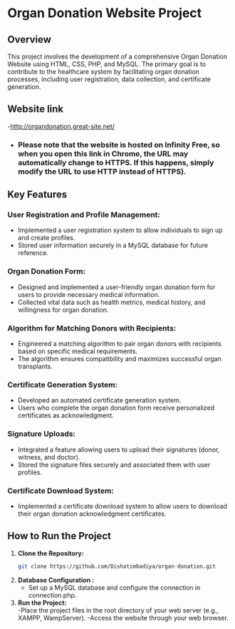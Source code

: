 # Organ Donation Website Project

## Overview
This project involves the development of a comprehensive Organ Donation Website using HTML, CSS, PHP, and MySQL. The primary goal is to contribute to the healthcare system by facilitating organ donation processes, including user registration, data collection, and certificate generation.

## Website link
-http://organdonation.great-site.net/
- ### Please note that the website is hosted on Infinity Free, so when you open this link in Chrome, the URL may automatically change to HTTPS. If this happens, simply modify the URL to use HTTP instead of HTTPS).

## Key Features

### User Registration and Profile Management:
- Implemented a user registration system to allow individuals to sign up and create profiles.
- Stored user information securely in a MySQL database for future reference.

### Organ Donation Form:
- Designed and implemented a user-friendly organ donation form for users to provide necessary medical information.
- Collected vital data such as health metrics, medical history, and willingness for organ donation.

### Algorithm for Matching Donors with Recipients:
- Engineered a matching algorithm to pair organ donors with recipients based on specific medical requirements.
- The algorithm ensures compatibility and maximizes successful organ transplants.

### Certificate Generation System:
- Developed an automated certificate generation system.
- Users who complete the organ donation form receive personalized certificates as acknowledgment.

### Signature Uploads:
- Integrated a feature allowing users to upload their signatures (donor, witness, and doctor).
- Stored the signature files securely and associated them with user profiles.

### Certificate Download System:
- Implemented a certificate download system to allow users to download their organ donation acknowledgment certificates.

## How to Run the Project
1. **Clone the Repository:**
   ```bash
   git clone https://github.com/Dishatimbadiya/organ-donation.git
2. **Database Configuration :**
   - Set up a MySQL database and configure the connection in connection.php.
3. **Run the Project:**
   </br>
   -Place the project files in the root directory of your web server (e.g., XAMPP, WampServer).
   -Access the website through your web browser.
